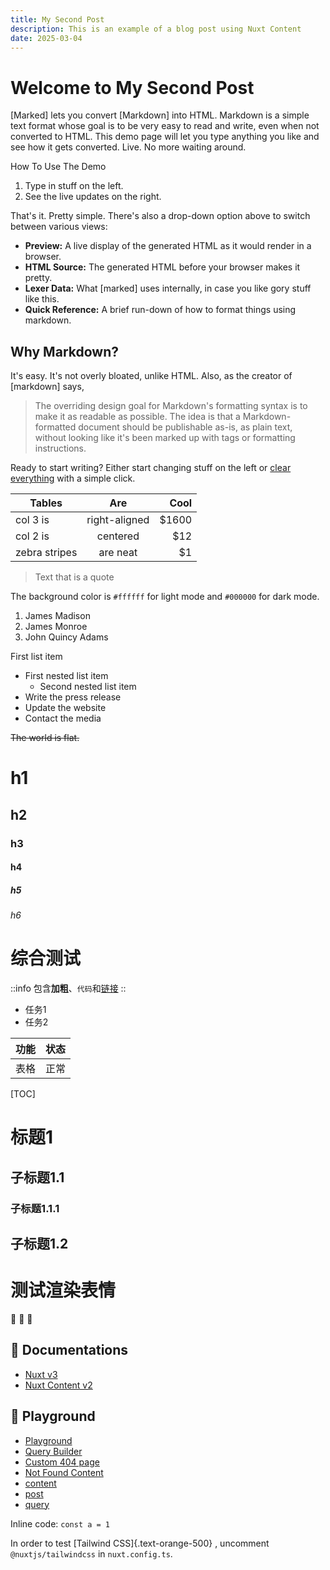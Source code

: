 ```yaml
---
title: My Second Post
description: This is an example of a blog post using Nuxt Content
date: 2025-03-04
---
```


# Welcome to My Second Post

[Marked] lets you convert [Markdown] into HTML. Markdown is a simple text format whose goal is to be very easy to read and write, even when not converted to HTML. This demo page will let you type anything you like and see how it gets converted. Live. No more waiting around.

How To Use The Demo

1. Type in stuff on the left.
2. See the live updates on the right.

That's it. Pretty simple. There's also a drop-down option above to switch between various views:

- **Preview:** A live display of the generated HTML as it would render in a browser.
- **HTML Source:** The generated HTML before your browser makes it pretty.
- **Lexer Data:** What [marked] uses internally, in case you like gory stuff like this.
- **Quick Reference:** A brief run-down of how to format things using markdown.

## Why Markdown?

It's easy. It's not overly bloated, unlike HTML. Also, as the creator of [markdown] says,

> The overriding design goal for Markdown's
> formatting syntax is to make it as readable
> as possible. The idea is that a
> Markdown-formatted document should be
> publishable as-is, as plain text, without
> looking like it's been marked up with tags
> or formatting instructions.

Ready to start writing? Either start changing stuff on the left or
[clear everything](/demo/?text=) with a simple click.

| Tables        |      Are      |  Cool |
| ------------- | :-----------: | ----: |
| col 3 is      | right-aligned | $1600 |
| col 2 is      |    centered   |   $12 |
| zebra stripes |    are neat   |    $1 |

> Text that is a quote

The background color is `#ffffff` for light mode and `#000000` for dark mode.

1. James Madison
2. James Monroe
3. John Quincy Adams

First list item

- First nested list item
  - Second nested list item
- Write the press release
- Update the website
- Contact the media

~~The world is flat.~~

# h1

## h2

### h3

#### h4

##### h5

###### h6

# 综合测试

::info
包含**加粗**、`代码`和[链接](https://example.com)
::

- 任务1
- 任务2

| 功能 | 状态 |
| -- | -- |
| 表格 | 正常 |

[TOC]

# 标题1

## 子标题1.1

### 子标题1.1.1

## 子标题1.2

# 测试渲染表情

🚀 🎉 💯

## 🎨 Documentations

- [Nuxt v3](/nuxt/getting-started/introduction)
- [Nuxt Content v2](/content-v2/getting-started/installation)

## 🎨 Playground

- [Playground](/playground)
- [Query Builder](/query-playground)
- [Custom 404 page](/404)
- [Not Found Content](/not-found-content)
- [content](/real-content/content)
- [post](/real-content/post)
- [query](/real-content/query)

Inline code: `const a = 1`

In order to test [Tailwind CSS]{.text-orange-500} , uncomment `@nuxtjs/tailwindcss` in `nuxt.config.ts`.
